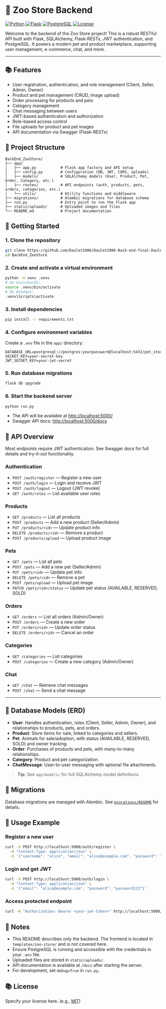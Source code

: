 # 🐾 Zoo Store Backend

[![Python](https://img.shields.io/badge/python-3.10%2B-blue)](https://www.python.org/)
[![Flask](https://img.shields.io/badge/flask-2.x-green)](https://flask.palletsprojects.com/)
[![PostgreSQL](https://img.shields.io/badge/postgresql-14%2B-blue)](https://www.postgresql.org/)
[![License](https://img.shields.io/badge/license-MIT-lightgrey)](#license)

Welcome to the backend of the Zoo Store project! This is a robust RESTful API built with Flask, SQLAlchemy, Flask-RESTx, JWT authentication, and PostgreSQL. It powers a modern pet and product marketplace, supporting user management, e-commerce, chat, and more.

---

## 📚 Features
- User registration, authentication, and role management (Client, Seller, Admin, Owner)
- Product and pet management (CRUD, image upload)
- Order processing for products and pets
- Category management
- Chat messaging between users
- JWT-based authentication and authorization
- Role-based access control
- File uploads for product and pet images
- API documentation via Swagger (Flask-RESTx)

## 📁 Project Structure

```text
BackEnd_ZooStore/
├── app/
│   ├── app.py           # Flask app factory and API setup
│   ├── config.py        # Configuration (DB, JWT, CORS, uploads)
│   ├── models/          # SQLAlchemy models (User, Product, Pet, Order, Category, etc.)
│   ├── routes/          # API endpoints (auth, products, pets, orders, categories, etc.)
│   └── utils/           # Utility functions and middleware
├── migrations/          # Alembic migrations for database schema
├── run.py               # Entry point to run the Flask app
├── static/uploads/      # Uploaded images and files
└── README.md            # Project documentation
```

## 📝 Getting Started

### 1. Clone the repository
```bash
git clone https://github.com/Daulet2006/Daulet2006-Back-end-final-Daulet-Altyndana
cd BackEnd_ZooStore
```

### 2. Create and activate a virtual environment
```bash
python -m venv .venv
# On Unix/macOS:
source .venv/bin/activate
# On Windows:
.venv\Scripts\activate
```

### 3. Install dependencies
```bash
pip install -r requirements.txt
```

### 4. Configure environment variables
Create a `.env` file in the `app/` directory:
```env
DATABASE_URL=postgresql://postgres:yourpassword@localhost:5432/pet_store
SECRET_KEY=your-secret-key
JWT_SECRET_KEY=your-jwt-secret
```

### 5. Run database migrations
```bash
flask db upgrade
```

### 6. Start the backend server
```bash
python run.py
```

- The API will be available at [http://localhost:5000/](http://localhost:5000/)
- Swagger API docs: [http://localhost:5000/docs](http://localhost:5000/docs)

## 📝 API Overview

Most endpoints require JWT authentication. See Swagger docs for full details and try-it-out functionality.

### Authentication
- `POST /auth/register` — Register a new user
- `POST /auth/login` — Login and receive JWT
- `POST /auth/logout` — Logout (JWT revoke)
- `GET /auth/roles` — List available user roles

### Products
- `GET /products` — List all products
- `POST /products` — Add a new product (Seller/Admin)
- `PUT /products/<id>` — Update product info
- `DELETE /products/<id>` — Remove a product
- `POST /products/upload` — Upload product image

### Pets
- `GET /pets` — List all pets
- `POST /pets` — Add a new pet (Seller/Admin)
- `PUT /pets/<id>` — Update pet info
- `DELETE /pets/<id>` — Remove a pet
- `POST /pets/upload` — Upload pet image
- `PATCH /pets/<id>/status` — Update pet status (AVAILABLE, RESERVED, SOLD)

### Orders
- `GET /orders` — List all orders (Admin/Owner)
- `POST /orders` — Create a new order
- `PUT /orders/<id>` — Update order status
- `DELETE /orders/<id>` — Cancel an order

### Categories
- `GET /categories` — List categories
- `POST /categories` — Create a new category (Admin/Owner)

### Chat
- `GET /chat` — Retrieve chat messages
- `POST /chat` — Send a chat message

---

## 📝 Database Models (ERD)

- **User**: Handles authentication, roles (Client, Seller, Admin, Owner), and relationships to products, pets, and orders.
- **Product**: Store items for sale, linked to categories and sellers.
- **Pet**: Animals for sale/adoption, with status (AVAILABLE, RESERVED, SOLD) and owner tracking.
- **Order**: Purchases of products and pets, with many-to-many relationships.
- **Category**: Product and pet categorization.
- **ChatMessage**: User-to-user messaging with optional file attachments.

> **Tip:** See `app/models/` for full SQLAlchemy model definitions.

## 📃 Migrations
Database migrations are managed with Alembic. See [`migrations/README`](migrations/README) for details.

## 📝 Usage Example

### Register a new user
```bash
curl -X POST http://localhost:5000/auth/register \
  -H "Content-Type: application/json" \
  -d '{"username": "alice", "email": "alice@example.com", "password": "password123"}'
```

### Login and get JWT
```bash
curl -X POST http://localhost:5000/auth/login \
  -H "Content-Type: application/json" \
  -d '{"email": "alice@example.com", "password": "password123"}'
```

### Access protected endpoint
```bash
curl -H "Authorization: Bearer <your-jwt-token>" http://localhost:5000/products
```

## 📝 Notes
- This README describes only the backend. The frontend is located in `templates/zoo-store/` and is not covered here.
- Ensure PostgreSQL is running and accessible with the credentials in your `.env` file.
- Uploaded files are stored in `static/uploads/`.
- API documentation is available at `/docs` after starting the server.
- For development, set `debug=True` in `run.py`.

## 📚 License
Specify your license here. (e.g., [MIT](https://choosealicense.com/licenses/mit/))
